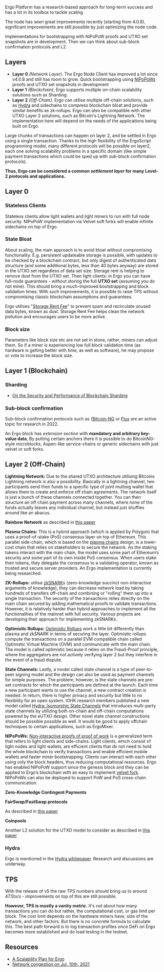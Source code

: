 Ergo Platform has a research-based approach for long-term success and has a lot in its toolbox to tackle scaling.

The node has seen great improvements recently (starting from 4.0.8), significant improvements are still possible by just optimizing the node code.

Implementations for bootstrapping with NiPoPoW proofs and UTXO set snapshots are in development. Then we can think about sub-block confirmation protocols and L2.

## Layers

- **Layer 0** *(Network Layer)*. The Ergo Node Client has improved a lot since v4.0.8 and still has room to grow. Quick bootstrapping using [NiPoPoWs](/docs/node/nipopow.md) proofs and UTXO set snapshots in development
- **Layer 1** *(Blockchain)*, Ergo supports multiple on-chain scalability solutions such as Sharding.
- **Layer 2** *(Off-Chain)*. Ergo can utilise multiple off-chain solutions, such as [Hydra](https://iohk.io/en/research/library/papers/hydrafast-isomorphic-state-channels/) and sidechains to compress blockchain bloat and provide similar benefits as zk-rollups. Ergo can also be compatible with other UTXO Layer 2 solutions, such as Bitcoin's Lightning Network. The implementation here will depend on the needs of the applications being built on Ergo.

Large chunks of transactions can happen on layer 2, and be settled in Ergo using a single transaction. Thanks to the high flexibility of the ErgoScript programming model, many different protocols will be possible on layer2, each one solving scalability problems in a specific domain (like simple payment transactions which could be sped up with sub-block confirmation protocols). 

**Thus, Ergo can be considered a common *settlement layer* for many Level-2 protocols and applications.**

## Layer 0

### Stateless Clients

Stateless clients allow light wallets and light miners to run with full node security. NIPoPoW implementation via Velvet soft forks will enable infinite sidechains on top of Ergo. 

### State Bloat

About scaling, the main approach is to avoid bloat without compromising functionality. E.g. persistent updateable storage is possible, with updates to be checked by a blockchain contract, but only digest of authenticated data structure (and some additional bytes, less than 40 bytes anyway) are stored in the UTXO set regardless of data set size. Storage rent is helping to remove dust from the UTXO set. Then light clients: in Ergo you can have full-node guarantees - without storing the full **UTXO set** (assuming you do not mine). This should bring a much-improved bootstrapping and block validation times. With such improvements, it is possible to raise TPS without compromising classic blockchain assumptions and guarantees. 


Ergo utilises "[Storage Rent Fee](https://ergoplatform.org/en/blog/2021-07-09-cryptocurrency-fees-a-solution-to-unreasonable-state-growth/)" to prevent spam and recirculate unused data bytes, known as dust. Storage Rent Fee helps clean the network pollution and encourages users to be more active.

### Block size

Parameters like block size etc are not set in stone, rather, miners can adjust them. So if a miner is experiencing low full block validation time (as hardware is getting better with time, as well as software), he may propose or vote to increase the block size.

## Layer 1 (Blockchain)

### Sharding

- [On the Security and Performance of Blockchain Sharding](https://eprint.iacr.org/2021/1276)

### Sub-block confirmation 

Sub-block confirmation protocols such as ([Bitcoin-NG](https://www.usenix.org/system/files/conference/nsdi16/nsdi16-paper-eyal.pdf) or [Flux](https://www.usenix.org/system/files/atc20-li-chenxing.pdf) are an active topic for research in 2022.

An Ergo block has *extension section* with **mandatory and arbitrary key-value data**, By putting certain anchors there it is possible to do BitcoinNG-style microblocks, Aspen-like service-chains or generic sidechains with just velvet or soft forks. 

## Layer 2 (Off-Chain)


**Lightning Network:** Due to the shared UTXO architecture utilising Bitcoins Lightning network is also a possibility. Basically in a lightning channel, two participants send their funds to a specific type of joint multisig wallet that allows them to create and enforce off chain agreements. The network itself is just a bunch of these channels connected together. You can then structure an off chain payment across many channels, where none of the funds actually leaves any individual channel, but instead just shuffles around like an abacus.

**Rainbow Network** as described in [this paper](http://research.paradigm.xyz/RainbowNetwork.pdf)

**Plasma Chains:** This is a hybrid approach (which is applied by Polygon) that uses a proof-of-stake (PoS) consensus layer on top of Ethereum. This parallel side-chain, which is based on the [plasma chains](https://ethereum.org/en/developers/docs/scaling/plasma/) design, is a lower-cost chain that relies on stakeholders to secure the network. As the staking tokens interact with the main chain, the model uses some part of Ethereum’s security and some part of its own inside PoS consensus. When users stake their tokens, they delegate the consensus to a validating operator, known as trusted and secure server providers. An Ergo implementation is currently being researched.

**ZK-Rollups:** utilise [zkSNARK](https://blog.ethereum.org/2016/12/05/zksnarks-in-a-nutshell/)s (zero-knowledge succinct non-interactive arguments of knowledge), they can decrease network load by taking hundreds of transfers off-chain and combining or "rolling" them up into a single transaction. The security of the transactions relies directly on the main chain secured by adding mathematical proofs to validate transactions. However, it is relatively harder than hybrid approaches to implement all the functionalities of the mainnet with full security. Various projects are developing their approach for implementing zkSNARKs.

**Optimistic Rollups:** [Optimistic Rollups](https://docs.ethhub.io/ethereum-roadmap/layer-2-scaling/optimistic_rollups/) work a little bit differently than plasma and zkSNARK in terms of securing the layer. Optimistic rollups compute the transactions on a parallel EVM compatible chain called Optimistic Virtual Machine (OVM) and communicate with the main chain. The model is called optimistic because it relies on the Fraud-Proof principle, where the aggregators are not actively verifying layer 2 but they interfere in the event of a fraud dispute. 

**State Channels:** Lastly, a model called state channel is a type of peer-to-peer signing model and the design can also be used as payment channels for simple purposes. The problem, however, is the state channels are pre-set contracts for which the participants are defined at the launch. Each time a new participant wants to use the channel, a new contract creation is needed. In return, there is higher privacy and security but little to no flexibility for an open system. IOHK research members published a new model called [Hydra: Isomorphic State Channels](https://iohk.io/en/research/library/papers/hydrafast-isomorphic-state-channels/) that introduces multi-party state channels by utilizing both on-chain and off-chain computations powered by the eUTXO design. Other novel state channel constructions should be possible possible as well. It would be good to apply offchain techniques to certain applications, such as ErgoMixer.

**NIPoPoWs:** [Non-interactive proofs of proof of work](http://docs.ergoplatform.org/dev/protocol/nipopow/) is a generalized term that refers to light clients and side-chains. Light clients, which consist of light nodes and light wallets, are efficient clients that do not need to hold the whole blockchain to verify transactions and enable efficient mobile wallets and faster miner bootstrapping. Clients can interact with each other using only the block headers, thus reducing computational resources. Ergo has enabled NIPoPoW support since the genesis block and they can be applied to Ergo’s blockchain with an easy to implement [velvet fork](https://www.coindesk.com/markets/2018/03/15/velvet-forks-crypto-updates-without-the-controversy/). NIPoPoWs can also be deployed to support PoW and PoS cross-chain communication.

**Zero-Knowledge Contingent Payments**

**FairSwap/FastSwap protocols**

As described in [this paper](https://eprint.iacr.org/2019/1296)

**Coinpools**

Another L2 solution for the UTXO model to consider as described in [this paper](https://discrete-blog.github.io/coinpool/)



### Hydra

Ergo is mentioned in the [Hydra whitepaper](https://eprint.iacr.org/2020/299.pdf). Research and discussions are underway. 



## TPS

With the release of v5 the raw TPS numbers should bring us to around 47.5tx/s - improvements on top of this are still possible.

**However, TPS is mostly a vanity metric.** It's not about how many transactions you can do but rather, the computational cost, or gas limit per block. The cost limit depends on the hardware miners have, size of the network, and other factors. But there is no concrete formula to calculate this. The best path forward is to log transaction profiles once DeFi on Ergo becomes more established and do load testing in the testnet.


## Resources

- [A Scalability Plan for Ergo](https://www.ergoforum.org/t/a-scalability-plan-for-ergo/226)
- [Network congestion on Jul, 10th, 2021](https://www.ergoforum.org/t/network-congestion-on-jul-10th-2021/1945)


